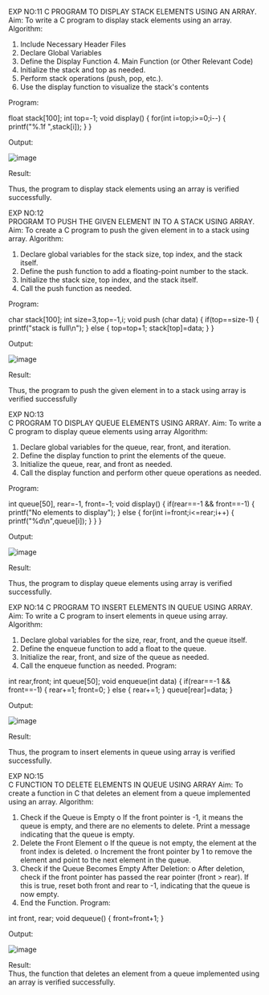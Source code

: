 EXP NO:11 
 C PROGRAM TO DISPLAY STACK ELEMENTS USING AN ARRAY. 
Aim: To write a C program to display stack elements using an array. Algorithm: 
1.	Include Necessary Header Files 
2.	Declare Global Variables 
3.	Define the Display Function 4. Main Function (or Other Relevant Code) 
5.	Initialize the stack and top as needed. 
6.	Perform stack operations (push, pop, etc.). 
7.	Use the display function to visualize the stack's contents

Program:

float stack[100];
 int top=-1;
 void display() 
{ 
    for(int i=top;i>=0;i--) 
    { 
        printf("%.1f ",stack[i]); 
    } 
}

Output: 

![image](https://github.com/user-attachments/assets/b5ab2430-f28b-4be9-a6d5-d76210055078)

Result:

 Thus, the program to display stack elements using an array is verified successfully. 
 
EXP NO:12  
PROGRAM TO PUSH THE GIVEN ELEMENT IN TO A STACK USING ARRAY. Aim: To create a C program to push the given element in to a stack using array. 
 Algorithm: 
1.	Declare global variables for the stack size, top index, and the stack itself. 
2.	Define the push function to add a floating-point number to the stack. 
3.	Initialize the stack size, top index, and the stack itself. 
4.	Call the push function as needed. 

Program: 

char stack[100];
int size=3,top=-1,i;
void push (char data) 
{ 
    if(top==size-1) 
    { 
        printf("stack is full\n"); 
    } 
    else 
    { 
    top=top+1;     stack[top]=data; 
    } 
}

Output: 

![image](https://github.com/user-attachments/assets/919b4196-354d-493c-931f-f984812a5dcf)

Result: 

 Thus, the program to push the given element in to a stack using array is verified successfully 
 
EXP NO:13  
C PROGRAM TO DISPLAY QUEUE ELEMENTS USING ARRAY. Aim: To write a C program to display queue elements using array Algorithm: 
1.	Declare global variables for the queue, rear, front, and iteration. 
2.	Define the display function to print the elements of the queue. 
3.	Initialize the queue, rear, and front as needed. 
4.	Call the display function and perform other queue operations as needed. 
 
Program: 

int queue[50], rear=-1, front=-1;
void display() 
{ 
    if(rear==-1 && front==-1) 
    { 
        printf("No elements to display"); 
    } 
    else 
    { 
        for(int i=front;i<=rear;i++) 
        { 
            printf("%d\n",queue[i]); 
        } 
    } 
}

Output: 

![image](https://github.com/user-attachments/assets/f2842378-6ad5-45eb-9268-a2ba2e98b456)

  
Result: 

Thus, the program to display queue elements using array is verified successfully. 
 
EXP NO:14 
 C PROGRAM TO INSERT ELEMENTS IN QUEUE USING ARRAY. Aim: To write a C program to insert elements in queue using array. 
Algorithm: 
1.	Declare global variables for the size, rear, front, and the queue itself. 
2.	Define the enqueue function to add a float to the queue. 
3.	Initialize the rear, front, and size of the queue as needed. 
4.	Call the enqueue function as needed. 
Program:

int rear,front;
int queue[50];
void enqueue(int data) 
{ 
    if(rear==-1 && front==-1) 
    { 
        rear+=1;         front=0; 
    } 
    else 
    { 
        rear+=1; 
    } 
    queue[rear]=data; 
}

Output: 

![image](https://github.com/user-attachments/assets/ed27ca6b-6fc2-426d-88b2-d92147212a12)


Result: 

 Thus, the program to insert elements in queue using array is verified successfully. 
 
EXP NO:15  
C FUNCTION TO DELETE ELEMENTS IN QUEUE USING ARRAY Aim: 
To create a function in C that deletes an element from a queue implemented using an array. 
Algorithm: 
1.	Check if the Queue is Empty o If the front pointer is -1, it means the queue is empty, and there are no elements to delete. Print a message indicating that the queue is empty. 
2.	Delete the Front Element o If the queue is not empty, the element at the front index is deleted. o Increment the front pointer by 1 to remove the element and point to the next element in the queue. 
3.	Check if the Queue Becomes Empty After Deletion: o After deletion, check if the front pointer has passed the rear pointer (front > rear). If this is true, reset both front and rear to -1, indicating that the queue is now empty. 
4.	End the Function. 
Program:

int front, rear;
 void dequeue()
{ 
    front=front+1; 
}

Output: 

  ![image](https://github.com/user-attachments/assets/3609bd7a-c65c-4409-b1ac-1d4391ec05dc)

Result:  
Thus, the function that deletes an element from a queue implemented using an array is verified successfully.
